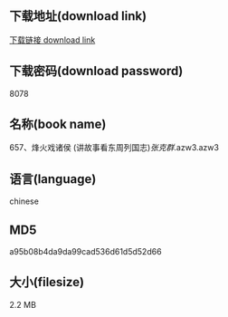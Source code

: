 ## 下载地址(download link)
[下载链接 download link](https://voluble-croquembouche-d321dc.netlify.app/?s=657%E3%80%81%E7%83%BD%E7%81%AB%E6%88%8F%E8%AF%B8%E4%BE%AF+%28%E8%AE%B2%E6%95%85%E4%BA%8B%E7%9C%8B%E4%B8%9C%E5%91%A8%E5%88%97%E5%9B%BD%E5%BF%97%29_%E5%BC%A0%E5%85%8B%E7%BE%A4_.azw3)

## 下载密码(download password)
8078

## 名称(book name)
657、烽火戏诸侯 (讲故事看东周列国志)_张克群_.azw3.azw3

## 语言(language)
chinese

## MD5
a95b08b4da9da99cad536d61d5d52d66

## 大小(filesize)
2.2 MB
